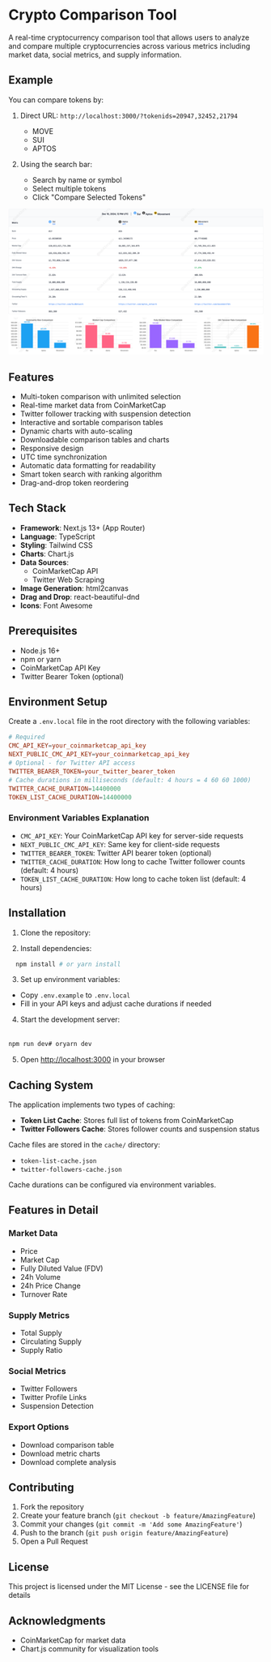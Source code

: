 # Crypto Comparison Tool

A real-time cryptocurrency comparison tool that allows users to analyze and compare multiple cryptocurrencies across various metrics including market data, social metrics, and supply information.

## Example

You can compare tokens by:

1. Direct URL: `http://localhost:3000/?tokenids=20947,32452,21794`

   - MOVE
   - SUI
   - APTOS

2. Using the search bar:
   - Search by name or symbol
   - Select multiple tokens
   - Click "Compare Selected Tokens"

![Example Comparison](./data-example.png)

## Features

- Multi-token comparison with unlimited selection
- Real-time market data from CoinMarketCap
- Twitter follower tracking with suspension detection
- Interactive and sortable comparison tables
- Dynamic charts with auto-scaling
- Downloadable comparison tables and charts
- Responsive design
- UTC time synchronization
- Automatic data formatting for readability
- Smart token search with ranking algorithm
- Drag-and-drop token reordering

## Tech Stack

- **Framework**: Next.js 13+ (App Router)
- **Language**: TypeScript
- **Styling**: Tailwind CSS
- **Charts**: Chart.js
- **Data Sources**:
  - CoinMarketCap API
  - Twitter Web Scraping
- **Image Generation**: html2canvas
- **Drag and Drop**: react-beautiful-dnd
- **Icons**: Font Awesome

## Prerequisites

- Node.js 16+
- npm or yarn
- CoinMarketCap API Key
- Twitter Bearer Token (optional)

## Environment Setup

Create a `.env.local` file in the root directory with the following variables:

```conf
# Required
CMC_API_KEY=your_coinmarketcap_api_key
NEXT_PUBLIC_CMC_API_KEY=your_coinmarketcap_api_key
# Optional - for Twitter API access
TWITTER_BEARER_TOKEN=your_twitter_bearer_token
# Cache durations in milliseconds (default: 4 hours = 4 60 60 1000)
TWITTER_CACHE_DURATION=14400000
TOKEN_LIST_CACHE_DURATION=14400000
```

### Environment Variables Explanation

- `CMC_API_KEY`: Your CoinMarketCap API key for server-side requests
- `NEXT_PUBLIC_CMC_API_KEY`: Same key for client-side requests
- `TWITTER_BEARER_TOKEN`: Twitter API bearer token (optional)
- `TWITTER_CACHE_DURATION`: How long to cache Twitter follower counts (default: 4 hours)
- `TOKEN_LIST_CACHE_DURATION`: How long to cache token list (default: 4 hours)

## Installation

1. Clone the repository:

2. Install dependencies:

```bash
  npm install # or yarn install
```

3. Set up environment variables:

- Copy `.env.example` to `.env.local`
- Fill in your API keys and adjust cache durations if needed

4. Start the development server:

```bash

npm run dev# oryarn dev

```

5. Open [http://localhost:3000](http://localhost:3000) in your browser

## Caching System

The application implements two types of caching:

- **Token List Cache**: Stores full list of tokens from CoinMarketCap
- **Twitter Followers Cache**: Stores follower counts and suspension status

Cache files are stored in the `cache/` directory:

- `token-list-cache.json`
- `twitter-followers-cache.json`

Cache durations can be configured via environment variables.

## Features in Detail

### Market Data

- Price
- Market Cap
- Fully Diluted Value (FDV)
- 24h Volume
- 24h Price Change
- Turnover Rate

### Supply Metrics

- Total Supply
- Circulating Supply
- Supply Ratio

### Social Metrics

- Twitter Followers
- Twitter Profile Links
- Suspension Detection

### Export Options

- Download comparison table
- Download metric charts
- Download complete analysis

## Contributing

1. Fork the repository
2. Create your feature branch (`git checkout -b feature/AmazingFeature`)
3. Commit your changes (`git commit -m 'Add some AmazingFeature'`)
4. Push to the branch (`git push origin feature/AmazingFeature`)
5. Open a Pull Request

## License

This project is licensed under the MIT License - see the LICENSE file for details

## Acknowledgments

- CoinMarketCap for market data
- Chart.js community for visualization tools
